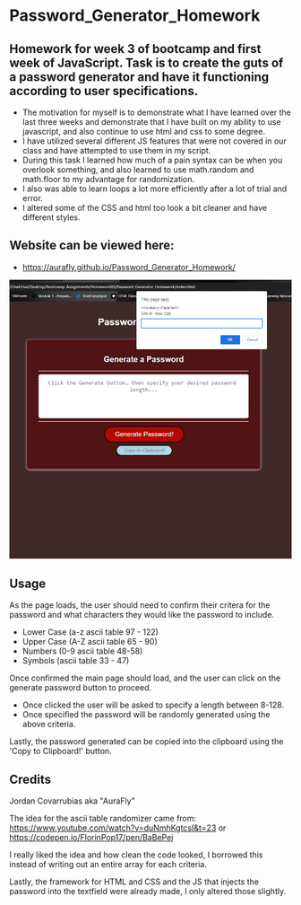 # Password_Generator_Homework
## Homework for week 3 of bootcamp and first week of JavaScript. Task is to create the guts of a password generator and have it functioning according to user specifications.

- The motivation for myself is to demonstrate what I have learned over the last three weeks and demonstrate that I have built on my ability to use javascript, and also continue to use html and css to some degree.
- I have utilized several different JS features that were not covered in our class and have attempted to use them in my script.
- During this task I learned how much of a pain syntax can be when you overlook something, and also learned to use math.random and math.floor to my advantage for randomization.
- I also was able to learn loops a lot more efficiently after a lot of trial and error.
- I altered some of the CSS and html too look a bit cleaner and have different styles.

## Website can be viewed here:

- https://aurafly.github.io/Password_Generator_Homework/

![Example Screenshot](./SS.jpg)

## Usage

As the page loads, the user should need to confirm their critera for the password and what characters they would like the password to include.
- Lower Case (a-z ascii table 97 - 122)
- Upper Case (A-Z ascii table 65 - 90)
- Numbers (0-9 ascii table 48-58)
- Symbols (ascii table 33 - 47)

Once confirmed the main page should load, and the user can click on the generate password button to proceed.
- Once clicked the user will be asked to specify a length between 8-128.
- Once specified the password will be randomly generated using the above criteria.

Lastly, the password generated can be copied into the clipboard using the 'Copy to Clipboard!' button.

## Credits
Jordan Covarrubias aka "AuraFly"

The idea for the ascii table randomizer came from:
 https://www.youtube.com/watch?v=duNmhKgtcsI&t=23 or https://codepen.io/FlorinPop17/pen/BaBePej 

I really liked the idea and how clean the code looked, I borrowed this instead of writing out an entire array for each criteria.

Lastly, the framework for HTML and CSS and the JS that injects the password into the textfield were already made, I only altered those slightly.
